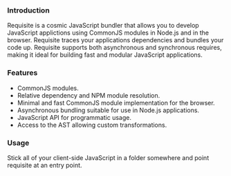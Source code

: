 ### Introduction

Requisite is a cosmic JavaScript bundler that allows you to develop JavaScript applictions using CommonJS modules in Node.js and in the browser. Requisite traces your applications dependencies and bundles your code up. Requisite supports both asynchronous and synchronous requires, making it ideal for building fast and modular JavaScript applications.

### Features

- CommonJS modules.
- Relative dependency and NPM module resolution.
- Minimal and fast CommonJS module implementation for the browser.
- Asynchronous bundling suitable for use in Node.js applications.
- JavaScript API for programmatic usage.
- Access to the AST allowing custom transformations.

### Usage

Stick all of your client-side JavaScript in a folder somewhere and point requisite at an entry point.
